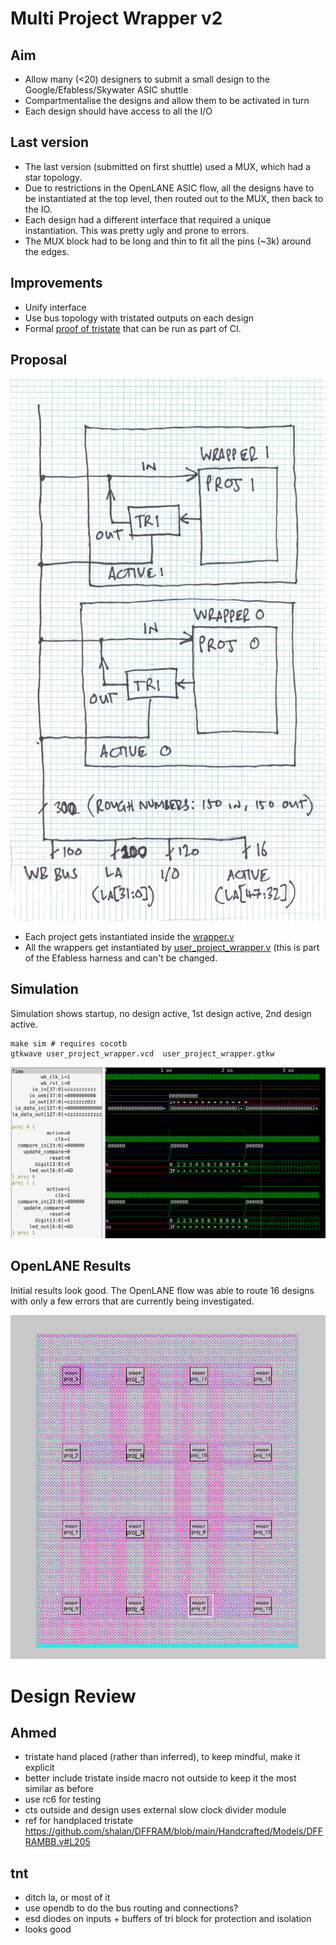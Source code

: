# Multi Project Wrapper v2

## Aim

* Allow many (<20) designers to submit a small design to the Google/Efabless/Skywater ASIC  shuttle
* Compartmentalise the designs and allow them to be activated in turn
* Each design should have access to all the I/O

## Last version

* The last version (submitted on first shuttle) used a MUX, which had a star topology. 
* Due to restrictions in the OpenLANE ASIC flow, all the designs have to be instantiated at the top level, then routed out to the MUX, then back to the IO.
* Each design had a different interface that required a unique instantiation. This was pretty ugly and prone to errors. 
* The MUX block had to be long and thin to fit all the pins (~3k) around the edges.

## Improvements

* Unify interface
* Use bus topology with tristated outputs on each design
* Formal [proof of tristate](properties.v) that can be run as part of CI.

## Proposal

![schematic](docs/mph.jpg)

* Each project gets instantiated inside the [wrapper.v](wrapper.v)
* All the wrappers get instantiated by [user_project_wrapper.v](user_project_wrapper.v) (this is part of the Efabless harness and can't be changed.

## Simulation

Simulation shows startup, no design active, 1st design active, 2nd design active.

    make sim # requires cocotb
    gtkwave user_project_wrapper.vcd  user_project_wrapper.gtkw

![simulation](docs/simulation.png)

## OpenLANE Results

Initial results look good. The OpenLANE flow was able to route 16 designs with only a few errors that are currently being investigated.

![gds](docs/gds.png)

# Design Review

## Ahmed

* tristate hand placed (rather than inferred), to keep mindful, make it explicit
* better include tristate inside macro not outside to keep it the most similar as before
* use rc6 for testing
* cts outside and design uses external slow clock divider module
* ref for handplaced tristate https://github.com/shalan/DFFRAM/blob/main/Handcrafted/Models/DFFRAMBB.v#L205

## tnt

* ditch la, or most of it
* use opendb to do the bus routing and connections?
* esd diodes on inputs + buffers of tri block for protection and isolation
* looks good
